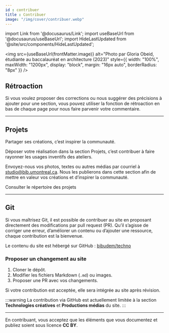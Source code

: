 ```yaml
---
id : contribuer
title : Contribuer
image: "/img/cover/contribuer.webp"
---
```


import Link from '@docusaurus/Link';
import useBaseUrl from '@docusaurus/useBaseUrl';
import HideLastUpdated from '@site/src/components/HideLastUpdated';

<img 
  src={useBaseUrl(frontMatter.image)} 
  alt="Photo par Gloria Obeid, étudiante au baccalauréat en architecture (2023)"
  style={{
    width: "100%",
    maxWidth: "1200px",
    display: "block",
    margin: "16px auto",
    borderRadius: "8px"
  }} 
/>

<HideLastUpdated/> 


## Rétroaction 

Si vous voulez proposer des corrections ou nous suggérer des précisions à ajouter pour une section, vous pouvez utiliser la fonction de rétroaction en bas de chaque page pour nous faire parvenir votre commentaire. 

---

## Projets

Partager ses créations, c’est inspirer la communauté.

Déposer votre réalisation dans la section Projets, c’est contribuer à faire rayonner les usages inventifs des ateliers.

Envoyez-nous vos photos, textes ou autres médias par courriel à studio@bib.umontreal.ca. Nous les publierons dans cette section afin de mettre en valeur vos créations et d’inspirer la communauté.

<Link to="https://studiobib.notion.site/projets" className="button button--primary">
  Consulter le répertoire des projets
</Link>

---

## Git

Si vous maîtrisez Git, il est possible de contribuer au site en proposant directement des modifications par pull request (PR). Qu’il s’agisse de corriger une erreur, d’améliorer un contenu ou d’ajouter une ressource, chaque contribution est la bienvenue.

Le contenu du site est hébergé sur GitHub : [bibudem/techno](https://github.com/bibudem/techno)

### Proposer un changement au site

1. Cloner le dépôt.
2. Modifier les fichiers Markdown (`.md`) ou images.
3. Proposer une PR avec vos changements.

Si votre contribution est acceptée, elle sera intégrée au site après révision.

:::warning 
La contribution via GitHub est actuellement limitée à la section **Technologies créatives** et **Productions médias** du site.
:::

---

En contribuant, vous acceptez que les éléments que vous documentez et publiez soient sous licence **CC BY**. 

